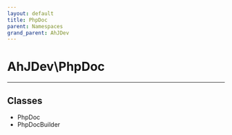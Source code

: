 ```yaml
---
layout: default
title: PhpDoc
parent: Namespaces
grand_parent: AhJDev
---
```

<h1>AhJDev\PhpDoc</h1>
<hr>
<div class="context"><h2>Classes</h2><ul><li>PhpDoc</li><li>PhpDocBuilder</li></ul></div>
